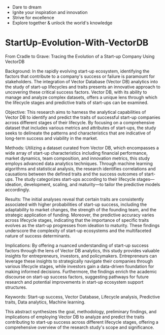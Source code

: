 
- Dare to dream
- Ignite your inspiration and innovation
- Strive for excellence
- Explore together & unlock the world's knowledge

# StartUp-Evolution-With-VectorDB
From Cradle to Grave: Tracing the Evolution of a Start-up Company Using VectorDB

Background: In the rapidly evolving start-up ecosystem, identifying the factors that contribute to a company's success or failure is paramount for stakeholders. The integration of Vector Database (Vector DB) analytics into the study of start-up lifecycles and traits presents an innovative approach to uncovering these critical success factors. Vector DB, with its ability to manage and analyze complex datasets, offers a unique lens through which the lifecycle stages and predictive traits of start-ups can be examined.

Objective: This research aims to harness the analytical capabilities of Vector DB to identify and predict the traits of successful start-up companies across different stages of their lifecycle. By focusing on a comprehensive dataset that includes various metrics and attributes of start-ups, the study seeks to delineate the patterns and characteristics that are indicative of long-term success and viability in the market.

Methods: Utilizing a dataset curated from Vector DB, which encompasses a wide array of start-up characteristics including financial performance, market dynamics, team composition, and innovation metrics, this study employs advanced data analytics techniques. Through machine learning algorithms and statistical analysis, the research identifies correlations and causations between the defined traits and the success outcomes of start-ups. The study categorizes start-ups according to their lifecycle stages—ideation, development, scaling, and maturity—to tailor the predictive models accordingly.

Results: The initial analyses reveal that certain traits are consistently associated with higher probabilities of start-up success, including the adaptability to market changes, the strength of the founding team, and the strategic application of funding. Moreover, the predictive accuracy varies across lifecycle stages, indicating that the importance of specific traits evolves as the start-up progresses from ideation to maturity. These findings underscore the complexity of start-up ecosystems and the multifaceted nature of success determinants.

Implications: By offering a nuanced understanding of start-up success factors through the lens of Vector DB analytics, this study provides valuable insights for entrepreneurs, investors, and policymakers. Entrepreneurs can leverage these insights to strategically navigate their companies through various lifecycle stages, while investors gain a data-driven foundation for making informed decisions. Furthermore, the findings enrich the academic discourse on start-up success factors, suggesting pathways for future research and potential improvements in start-up ecosystem support structures.

Keywords: Start-up success, Vector Database, Lifecycle analysis, Predictive traits, Data analytics, Machine learning.

This abstract synthesizes the goal, methodology, preliminary findings, and implications of employing Vector DB to analyze and predict the traits contributing to start-up success across different lifecycle stages, offering a comprehensive overview of the research study's scope and significance.
